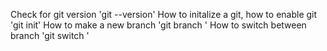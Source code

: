 Check for git version
'git --version'
How to initalize a git, how to enable git
'git init'
How to make a new branch
'git branch <branch-name>'
How to switch between branch
'git switch <branch-name>'